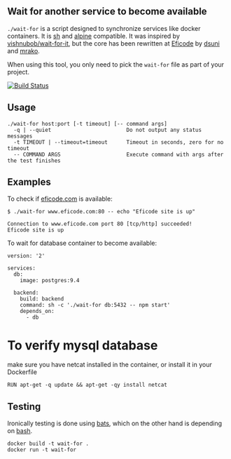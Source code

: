 ## Wait for another service to become available

`./wait-for` is a script designed to synchronize services like docker containers. It is [sh](https://en.wikipedia.org/wiki/Bourne_shell) and [alpine](https://alpinelinux.org/) compatible. It was inspired by [vishnubob/wait-for-it](https://github.com/vishnubob/wait-for-it), but the core has been rewritten at [Eficode](http://eficode.com/) by [dsuni](https://github.com/dsuni) and [mrako](https://github.com/mrako).

When using this tool, you only need to pick the `wait-for` file as part of your project.

[![Build Status](https://travis-ci.org/eficode/wait-for.svg?branch=master)](https://travis-ci.org/eficode/wait-for)

## Usage

```
./wait-for host:port [-t timeout] [-- command args]
  -q | --quiet                        Do not output any status messages
  -t TIMEOUT | --timeout=timeout      Timeout in seconds, zero for no timeout
  -- COMMAND ARGS                     Execute command with args after the test finishes
```

## Examples

To check if [eficode.com](https://eficode.com) is available:

```
$ ./wait-for www.eficode.com:80 -- echo "Eficode site is up"

Connection to www.eficode.com port 80 [tcp/http] succeeded!
Eficode site is up
```

To wait for database container to become available:


```
version: '2'

services:
  db:
    image: postgres:9.4

  backend:
    build: backend
    command: sh -c './wait-for db:5432 -- npm start'
    depends_on:
      - db
```

# To verify mysql database
make sure you have netcat installed in the container, or install it in your Dockerfile
```
RUN apt-get -q update && apt-get -qy install netcat
```

## Testing

Ironically testing is done using [bats](https://github.com/sstephenson/bats), which on the other hand is depending on [bash](https://en.wikipedia.org/wiki/Bash_(Unix_shell)).

    docker build -t wait-for .
    docker run -t wait-for
